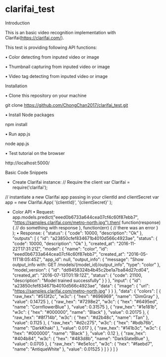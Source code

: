 # clarifai_test
Introduction

This is an basic video recognition implementation with Clarifai(https://clarifai.com/).

This test is providing following API functions:

• Color detecting from inputed video or image

• Thumbnail capturing from inputed video or image

• Video tag detecting from inputed video or image


Installation

• Clone this repository on your machine

git clone https://github.com/ChongChan2017/clarifai_test.git

• Install Node packages

npm install

• Run app.js

node app.js

• Test tutorial on the browser

http://localhost:5000/


Basic Code Snippets
- Create Clarifai instance:
// Require the client
var Clarifai = require('clarifai');

// instantiate a new Clarifai app passing in your clientId and clientSecret
var app = new Clarifai.App(
  '{clientId}',
  '{clientSecret}'
);

- Color API
• Request:
app.models.predict("eeed0b6733a644cea07cf4c60f87ebb7", "https://samples.clarifai.com/metro-north.jpg").then(
    function(response) {
      // do something with response
    },
    function(err) {
      // there was an error
    }
  );
• Response:
{
  "status": {
    "code": 10000,
    "description": "Ok"
  },
  "outputs": [
    {
      "id": "a23850cfef834671b4010d566c4923ae",
      "status": {
        "code": 10000,
        "description": "Ok"
      },
      "created_at": "2016-11-22T17:31:21Z",
      "model": {
        "name": "color",
        "id": "eeed0b6733a644cea07cf4c60f87ebb7",
        "created_at": "2016-05-11T18:05:45Z",
        "app_id": null,
        "output_info": {
          "message": "Show output_info with: GET /models/{model_id}/output_info",
          "type": "color"
        },
        "model_version": {
          "id": "dd9458324b4b45c2be1a7ba84d27cd04",
          "created_at": "2016-07-13T01:19:12Z",
          "status": {
            "code": 21100,
            "description": "Model trained successfully"
          }
        }
      },
      "input": {
        "id": "a23850cfef834671b4010d566c4923ae",
        "data": {
          "image": {
            "url": "https://samples.clarifai.com/metro-north.jpg"
          }
        }
      },
      "data": {
        "colors": [
          {
            "raw_hex": "#513f2c",
            "w3c": {
              "hex": "#696969",
              "name": "DimGray"
            },
            "value": 0.14725
          },
          {
            "raw_hex": "#7298e2",
            "w3c": {
              "hex": "#6495ed",
              "name": "CornflowerBlue"
            },
            "value": 0.31575
          },
          {
            "raw_hex": "#1e181b",
            "w3c": {
              "hex": "#000000",
              "name": "Black"
            },
            "value": 0.20175
          },
          {
            "raw_hex": "#8f714b",
            "w3c": {
              "hex": "#d2b48c",
              "name": "Tan"
            },
            "value": 0.1125
          },
          {
            "raw_hex": "#d2c275",
            "w3c": {
              "hex": "#bdb76b",
              "name": "DarkKhaki"
            },
            "value": 0.017
          },
          {
            "raw_hex": "#141b3c",
            "w3c": {
              "hex": "#000000",
              "name": "Black"
            },
            "value": 0.12
          },
          {
            "raw_hex": "#404b84",
            "w3c": {
              "hex": "#483d8b",
              "name": "DarkSlateBlue"
            },
            "value": 0.0705
          },
          {
            "raw_hex": "#e5e1cc",
            "w3c": {
              "hex": "#faebd7",
              "name": "AntiqueWhite"
            },
            "value": 0.01525
          }
        ]
      }
    }
  ]
}
